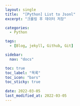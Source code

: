 ```yaml
---
layout: single
title:  "[Python] List to Jsonl"
excerpt: "크롤링 후 데이터 저장"

categories:
  - Python

tags:
  - [Blog, jekyll, Github, Git]

sidebar:
  nav: "docs"

toc: true
toc_label: "목록"
toc_icon: "bars"
toc_sticky: true
 
date: 2022-03-05
last_modified_at: 2022-03-05
---
```


